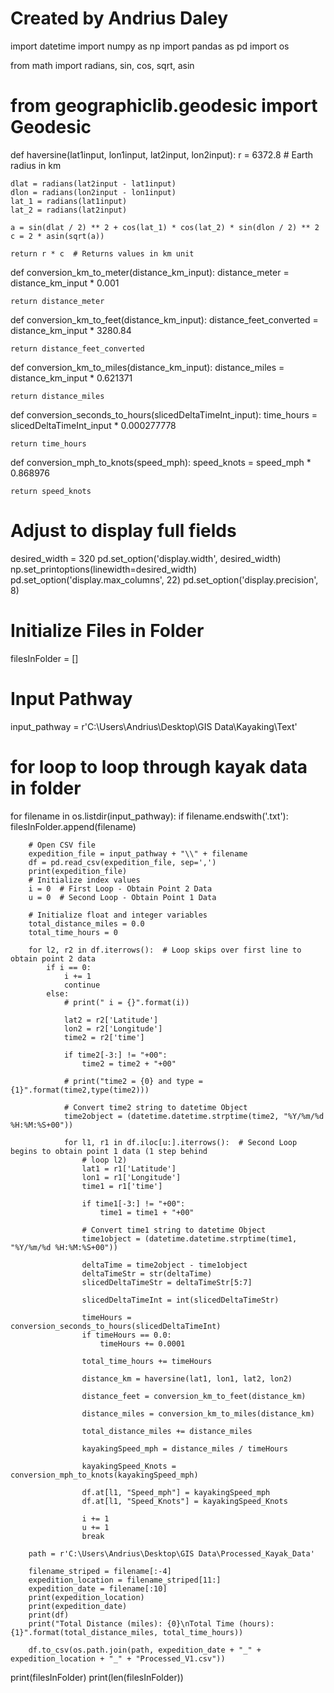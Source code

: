 # Created by Andrius Daley
import datetime
import numpy as np
import pandas as pd
import os

from math import radians, sin, cos, sqrt, asin


# from geographiclib.geodesic import Geodesic


def haversine(lat1input, lon1input, lat2input, lon2input):
    r = 6372.8  # Earth radius in km

    dlat = radians(lat2input - lat1input)
    dlon = radians(lon2input - lon1input)
    lat_1 = radians(lat1input)
    lat_2 = radians(lat2input)

    a = sin(dlat / 2) ** 2 + cos(lat_1) * cos(lat_2) * sin(dlon / 2) ** 2
    c = 2 * asin(sqrt(a))

    return r * c  # Returns values in km unit

def conversion_km_to_meter(distance_km_input):
    distance_meter = distance_km_input * 0.001

    return distance_meter


def conversion_km_to_feet(distance_km_input):
    distance_feet_converted = distance_km_input * 3280.84

    return distance_feet_converted


def conversion_km_to_miles(distance_km_input):
    distance_miles = distance_km_input * 0.621371

    return distance_miles


def conversion_seconds_to_hours(slicedDeltaTimeInt_input):
    time_hours = slicedDeltaTimeInt_input * 0.000277778

    return time_hours


def conversion_mph_to_knots(speed_mph):
    speed_knots = speed_mph * 0.868976

    return speed_knots


# Adjust to display full fields
desired_width = 320
pd.set_option('display.width', desired_width)
np.set_printoptions(linewidth=desired_width)
pd.set_option('display.max_columns', 22)
pd.set_option('display.precision', 8)

# Initialize Files in Folder
filesInFolder = []

# Input Pathway
input_pathway = r'C:\Users\Andrius\Desktop\GIS Data\Kayaking\Text'

# for loop to loop through kayak data in folder
for filename in os.listdir(input_pathway):
    if filename.endswith('.txt'):
        filesInFolder.append(filename)

        # Open CSV file
        expedition_file = input_pathway + "\\" + filename
        df = pd.read_csv(expedition_file, sep=',')
        print(expedition_file)
        # Initialize index values
        i = 0  # First Loop - Obtain Point 2 Data
        u = 0  # Second Loop - Obtain Point 1 Data

        # Initialize float and integer variables
        total_distance_miles = 0.0
        total_time_hours = 0

        for l2, r2 in df.iterrows():  # Loop skips over first line to obtain point 2 data
            if i == 0:
                i += 1
                continue
            else:
                # print(" i = {}".format(i))

                lat2 = r2['Latitude']
                lon2 = r2['Longitude']
                time2 = r2['time']

                if time2[-3:] != "+00":
                    time2 = time2 + "+00"

                # print("time2 = {0} and type = {1}".format(time2,type(time2)))
                
                # Convert time2 string to datetime Object
                time2object = (datetime.datetime.strptime(time2, "%Y/%m/%d %H:%M:%S+00"))

                for l1, r1 in df.iloc[u:].iterrows():  # Second Loop begins to obtain point 1 data (1 step behind
                    # loop l2)
                    lat1 = r1['Latitude']
                    lon1 = r1['Longitude']
                    time1 = r1['time']

                    if time1[-3:] != "+00":
                        time1 = time1 + "+00"

                    # Convert time1 string to datetime Object
                    time1object = (datetime.datetime.strptime(time1, "%Y/%m/%d %H:%M:%S+00"))

                    deltaTime = time2object - time1object
                    deltaTimeStr = str(deltaTime)
                    slicedDeltaTimeStr = deltaTimeStr[5:7]

                    slicedDeltaTimeInt = int(slicedDeltaTimeStr)

                    timeHours = conversion_seconds_to_hours(slicedDeltaTimeInt)
                    if timeHours == 0.0:
                        timeHours += 0.0001

                    total_time_hours += timeHours

                    distance_km = haversine(lat1, lon1, lat2, lon2)

                    distance_feet = conversion_km_to_feet(distance_km)

                    distance_miles = conversion_km_to_miles(distance_km)

                    total_distance_miles += distance_miles

                    kayakingSpeed_mph = distance_miles / timeHours

                    kayakingSpeed_Knots = conversion_mph_to_knots(kayakingSpeed_mph)

                    df.at[l1, "Speed_mph"] = kayakingSpeed_mph
                    df.at[l1, "Speed_Knots"] = kayakingSpeed_Knots

                    i += 1
                    u += 1
                    break

        path = r'C:\Users\Andrius\Desktop\GIS Data\Processed_Kayak_Data'

        filename_striped = filename[:-4]
        expedition_location = filename_striped[11:]
        expedition_date = filename[:10]
        print(expedition_location)
        print(expedition_date)
        print(df)
        print("Total Distance (miles): {0}\nTotal Time (hours): {1}".format(total_distance_miles, total_time_hours))

        df.to_csv(os.path.join(path, expedition_date + "_" + expedition_location + "_" + "Processed_V1.csv"))
print(filesInFolder)
print(len(filesInFolder))
